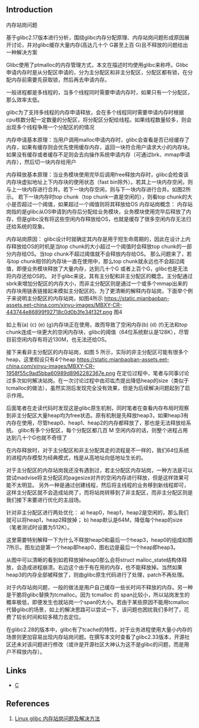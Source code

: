 ## Introduction

内存站岗问题

基于glibc2.17版本进行分析，围绕glibc内存分配原理、内存站岗问题形成原因展开讨论，并对glibc缓存大量内存(高达几十个 G甚至上百 G)且不释放的问题给出一种解决方案

Glibc使用了ptmalloc的内存管理方式，本文在描述时均使用glibc来称呼。Glibc申请内存时是从分配区申请的，分为主分配区和非主分配区，分配区都有锁，在分配内存前需要先获取锁，然后再去申请内存。



一般进程都是多线程的，当多个线程同时需要申请内存时，如果只有一个分配区，那么效率太低。



glibc为了支持多线程的内存申请释放，会在多个线程同时需要申请内存时根据cpu核数分配一定数量的分配区，将分配区分配给线程。如果线程数量较多，则会出现多个线程争用一个分配区的的情况

内存申请基本原理：当用户调用malloc申请内存时，glibc会查看是否已经缓存了内存，如果有缓存则会优先使用缓存内存，返回一块符合用户请求大小的内存块。
如果没有缓存或者缓存不足则会去向操作系统申请内存（可通过brk、mmap申请内存），然后切一块内存给用户

内存释放基本原理：当业务模块使用完毕后调用free释放内存时，glibc会检查该内存块虚拟地址上下内存块的使用状态（fast bin除外）。若其上一块内存空闲，则与上一块内存进行合并。若下一块内存空闲，则与下一块内存进行合并。如图2所示。
若下一块内存时top chunk（top chunk一直是空闲的），则看top chunk的大小是否超过一个阈值，如果超过一个阈值则将其释放给OS
内存站岗概念：
内存站岗指的是glibc从OS申请到内存后分配给业务模块，业务模块使用完毕后释放了内存，但是glibc没有将这些空闲内存释放给OS，也就是缓存了很多空闲内存无法归还给系统的现象。



内存站岗原因：
glibc设计时就确定其内存是用于短生命周期的，因此在设计上内存释放给OS的时机是当top chunk的大小超过一个阈值时会释放top chunk的一部分内存给OS。当top chunk不超过阈值就不会释放内存给OS。
那么问题来了，若与top chunk相邻的内存块一直在使用中，那么top chunk就永远也不会超过阈值，即便业务模块释放了大量内存，达到几十个G 或者上百个G，glibc也是无法将内存还给OS的。
对于glibc来说，其有主分配和非主分配区的概念。主分配通过sbrk来增加分配区的内存大小，而非主分配区则是通过一个或多个mmap出来的内存块用链表链接起来模拟主分配区的。为了更清晰的解释内存站岗，下面举个例子来说明主分配区的内存站岗，如图4所示
https://static.mianbaoban-assets.eet-china.com/xinyu-images/MBXY-CR-443744e86899f92718c0d0b3fe34f32f.png
图4



如上有(a) (c) (e) (g)内存块正在使用，故而导致了空闲内存(b) (d) (f)无法和top chunk连成一块更大的空闲内存块，glibc的阈值（64位系统默认是128K），尽管目前空闲内存有将近130M，也无法还给OS。

接下来看非主分配区的内存站岗，如图 5 所示，实际的非主分配区可能有很多个heap，这里假设只有4个heap
https://static.mianbaoban-assets.eet-china.com/xinyu-images/MBXY-CR-1958f55c9ad5bba60989d8962282367e.png
在定位过程中，笔者与同事讨论过多次如何解决站岗。在一次讨论过程中由邓竑杰提出降低heap的size（类似于tcmalloc的做法），虽然实测后发现完全没有效果，但是为后续解决问题起到了启示作用。


后面笔者在走读代码时发现这是glibc原生机制，同时笔者在查看内存布局时观察到非主分配区大量heap均为free状态。原有机制是先释放heap3，如果heap3有内存在使用，尽管heap0、heap1、heap2的内存都释放了，那也是无法释放给系统。
glibc有多个分配区，每个分配区都几百 M 空闲内存的话，则整个进程占用达到几十个G也就不奇怪了

在内存释放时，对于主分配区和非主分配其走的流程是不一样的，我们64位系统的进程内存模型为经典模式，栈是从高地址向低地址生长的。


对于主分配区的内存站岗我还没有遇到过，若主分配区内存站岗，一种方法是可以尝试madvise将主分配区的pagesize对齐的空闲内存进行释放，但是这样效果可能不太明显。
另外一种是通过创建线程，然后将主线程的业务移到新线程即可，这样主分配区就不会造成站岗了，而将站岗转移到了非主配区，而非主分配区则是我们接下来要进行优化的主战场。

针对非主分配区进行两处优化：
a) heap0，heap1，heap2是空闲的，那么我们就可以将heap1，heap2释放掉；
b) heap默认是64M，降低每个heap的size（笔者测试时设置为512K）。

这里需要特别解释一下为什么不释放heap0和最后一个heap3，heap0的组成如图7所示。图左边是第一个heap即heap0，图右边是最后一个heap即heap3。



从图中可以清晰的看到如若释放掉heap0那么会将struct malloc_state结构体释放，会造成进程崩溃。右边这个由于有在用的内存，也不能释放掉。当然如果heap3的内存全部被释放了，则由glibc原生代码进行了处理，patch不再处理。

对于内存站岗问题，一般的做法是用户自己缓存一些长时间不释放的内存。另一种是干脆将glibc替换为tcmalloc。因为 tcmalloc 的 span比较小，所以站岗发生的概率极低，即便发生也就站岗一个span的大小。若由于某些原因不能用tcmalloc代替glibc的场景，如上的解决思路可以尝试一下，该问题也困扰我们多时了，花费了较长时间和较多精力去定位。



在glibc2.28的版本中，glibc有了tcache的特性，对于业务进程使用大量小内存的场景则更加容易出现内存站岗问题。在撰写本文时查看了glibc2.33版本，开源社区还未对该问题进行修改（或许是开源社区大神认为这不是glibc的问题，而是用户不释放内存）。








## Links

- [C](/docs/CS/C/C.md)

## References

1. [Linux glibc 内存站岗问题及解决方法](https://www.eet-china.com/mp/a57364.html)